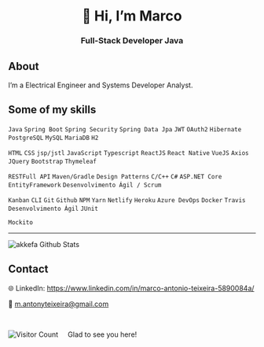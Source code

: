 <h1 align="center"> 🤝 Hi, I’m Marco </h1>

<h3 align="center">  Full-Stack Developer Java</h3>

## About

I’m a Electrical Engineer and Systems Developer Analyst.

## Some of my skills

`Java` `Spring Boot` `Spring Security` `Spring Data Jpa` `JWT` `OAuth2` `Hibernate` `PostgreSQL` `MySQL` `MariaDB` `H2` 

`HTML` `CSS` `jsp/jstl` `JavaScript` `Typescript` `ReactJS` `React Native` `VueJS` `Axios` `JQuery` `Bootstrap` `Thymeleaf`

`RESTFull API` `Maven/Gradle` `Design Patterns` `C/C++` `C#` `ASP.NET Core` `EntityFramework`  `Desenvolvimento Ágil / Scrum`

`Kanban` `CLI` `Git` `Github` `NPM` `Yarn` `Netlify` `Heroku` `Azure DevOps` `Docker` `Travis` `Desenvolvimento Ágil` `JUnit`

`Mockito`

---

<img align="center" alt="akkefa Github Stats" src="https://github-readme-stats.vercel.app/api?username=MAntonioST&show_icons=true&hide_border=true" />

## Contact

🌐 LinkedIn: https://www.linkedin.com/in/marco-antonio-teixeira-5890084a/

📧 m.antonyteixeira@gmail.com

<br/>
<p align='left'>

![Visitor Count](https://profile-counter.glitch.me/MAntonioST/count.svg)  &nbsp;&nbsp;&nbsp; Glad to see you here!

</p>
